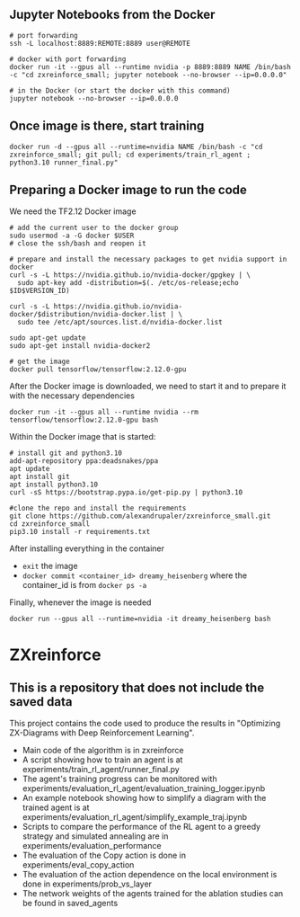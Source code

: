 ## Jupyter Notebooks from the Docker
```
# port forwarding
ssh -L localhost:8889:REMOTE:8889 user@REMOTE

# docker with port forwarding
docker run -it --gpus all --runtime nvidia -p 8889:8889 NAME /bin/bash -c "cd zxreinforce_small; jupyter notebook --no-browser --ip=0.0.0.0"

# in the Docker (or start the docker with this command)
jupyter notebook --no-browser --ip=0.0.0.0
```

## Once image is there, start training
```
docker run -d --gpus all --runtime=nvidia NAME /bin/bash -c "cd zxreinforce_small; git pull; cd experiments/train_rl_agent ; python3.10 runner_final.py"
```


## Preparing a Docker image to run the code

We need the TF2.12 Docker image
```
# add the current user to the docker group
sudo usermod -a -G docker $USER
# close the ssh/bash and reopen it

# prepare and install the necessary packages to get nvidia support in docker
curl -s -L https://nvidia.github.io/nvidia-docker/gpgkey | \
  sudo apt-key add -distribution=$(. /etc/os-release;echo $ID$VERSION_ID)

curl -s -L https://nvidia.github.io/nvidia-docker/$distribution/nvidia-docker.list | \
  sudo tee /etc/apt/sources.list.d/nvidia-docker.list

sudo apt-get update
sudo apt-get install nvidia-docker2

# get the image
docker pull tensorflow/tensorflow:2.12.0-gpu
```

After the Docker image is downloaded, we need to start it and to prepare it with the necessary dependencies
```
docker run -it --gpus all --runtime nvidia --rm tensorflow/tensorflow:2.12.0-gpu bash
```

Within the Docker image that is started:
```
# install git and python3.10
add-apt-repository ppa:deadsnakes/ppa
apt update
apt install git
apt install python3.10
curl -sS https://bootstrap.pypa.io/get-pip.py | python3.10

#clone the repo and install the requirements
git clone https://github.com/alexandrupaler/zxreinforce_small.git
cd zxreinforce_small
pip3.10 install -r requirements.txt
```

After installing everything in the container
* `exit` the image
* `docker commit <container_id> dreamy_heisenberg` where the container_id is from `docker ps -a`

Finally, whenever the image is needed
```
docker run --gpus all --runtime=nvidia -it dreamy_heisenberg bash
```


# ZXreinforce
## This is a repository that does not include the saved data

This project contains the code used to produce the results in "Optimizing ZX-Diagrams with Deep Reinforcement Learning".
* Main code of the algorithm is in zxreinforce
* A script showing how to train an agent is at experiments/train_rl_agent/runner_final.py
* The agent's training progress can be monitored with experiments/evaluation_rl_agent/evaluation_training_logger.ipynb
* An example notebook showing how to simplify a diagram with the trained agent is at experiments/evaluation_rl_agent/simplify_example_traj.ipynb
* Scripts to compare the performance of the RL agent to a greedy strategy and simulated annealing are in experiments/evaluation_performance
* The evaluation of the Copy action is done in experiments/eval_copy_action
* The evaluation of the action dependence on the local environment is done in experiments/prob_vs_layer
* The network weights of the agents trained for the ablation studies can be found in saved_agents
